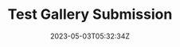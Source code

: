 ---
title: Test Gallery Submission
slug: testg5
coverImage: /images/gallery/GAHHHHHHHHHHHHHHHHHHHH.jpg
date: 2023-05-03T05:32:34Z
excerpt: Gallery Post
tags:
  - gallery
---